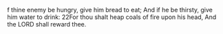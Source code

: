 f thine enemy be hungry, give him bread to eat;
And if he be thirsty, give him water to drink:
22For thou shalt heap coals of fire upon his head,
And the LORD shall reward thee.